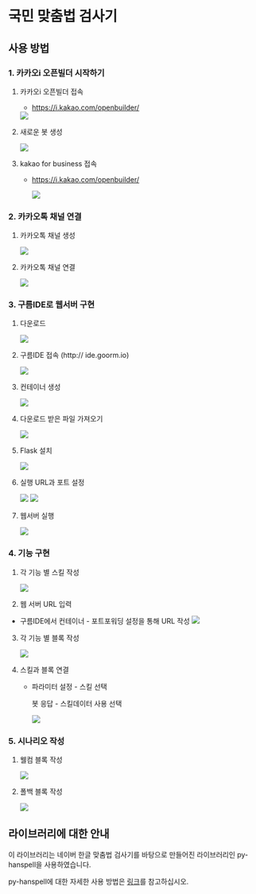 # 국민 맞춤법 검사기

## 사용 방법

### 1. 카카오i 오픈빌더 시작하기

1. 카카오i 오픈빌더 접속

   - https://i.kakao.com/openbuilder/

   <img src="https://github.com/0is2/KookminSpellChecker/blob/master/pic/1.png">

2. 새로운 봇 생성

      <img src="https://github.com/0is2/KookminSpellChecker/blob/master/pic/2.PNG">

3. kakao for business 접속

   - https://i.kakao.com/openbuilder/

      <img src="https://github.com/0is2/KookminSpellChecker/blob/master/pic/3.PNG">

### 2. 카카오톡 채널 연결

1. 카카오톡 채널 생성

      <img src="https://github.com/0is2/KookminSpellChecker/blob/master/pic/4.PNG">

2. 카카오톡 채널 연결

      <img src="https://github.com/0is2/KookminSpellChecker/blob/master/pic/5.PNG">

### 3. 구름IDE로 웹서버 구현

1. 다운로드

   <img src="https://github.com/0is2/KookminSpellChecker/blob/master/pic/100.png">

2. 구름IDE 접속 (http:// ide.goorm.io)

   <img src="https://github.com/0is2/KookminSpellChecker/blob/master/pic/101.png">

3. 컨테이너 생성

   <img src="https://github.com/0is2/KookminSpellChecker/blob/master/pic/102.png">

4. 다운로드 받은 파일 가져오기

   <img src="https://github.com/0is2/KookminSpellChecker/blob/master/pic/103.png">

5. Flask 설치

   <img src="https://github.com/0is2/KookminSpellChecker/blob/master/pic/104.png">

6. 실행 URL과 포트 설정

   <img src="https://github.com/0is2/KookminSpellChecker/blob/master/pic/105.png">

   <img src="https://github.com/0is2/KookminSpellChecker/blob/master/pic/106.png">

7. 웹서버 실행

   <img src="https://github.com/0is2/KookminSpellChecker/blob/master/pic/107.png">

### 4. 기능 구현

1. 각 기능 별 스킬 작성

      <img src="https://github.com/0is2/KookminSpellChecker/blob/master/pic/6.png">

2. 웹 서버 URL 입력
  - 구름IDE에서 컨테이너 - 포트포워딩 설정을 통해 URL 작성
      <img src="https://github.com/0is2/KookminSpellChecker/blob/master/pic/7.png">

3. 각 기능 별 블록 작성

      <img src="https://github.com/0is2/KookminSpellChecker/blob/master/pic/8.png">

4. 스킬과 블록 연결

   - 파라미터 설정 - 스킬 선택

     봇 응답 - 스킬데이터 사용 선택

     <img src="https://github.com/0is2/KookminSpellChecker/blob/master/pic/9.PNG">

### 5. 시나리오 작성

1. 웰컴 블록 작성

     <img src="https://github.com/0is2/KookminSpellChecker/blob/master/pic/10.PNG">

2. 폴백 블록 작성

   <img src="https://github.com/0is2/KookminSpellChecker/blob/master/pic/11.PNG">

## 라이브러리에 대한 안내

이 라이브러리는 네이버 한글 맞춤법 검사기를 바탕으로 만들어진 라이브러리인 py-hanspell을 사용하였습니다.

py-hanspell에 대한 자세한 사용 방법은 [링크](https://github.com/ssut/py-hanspell)를 참고하십시오.

